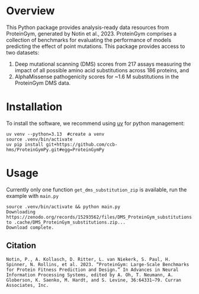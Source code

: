 # Overview
This Python package provides analysis-ready data resources from ProteinGym, generated by Notin et al., 2023. 
ProteinGym comprises a collection of benchmarks for evaluating the performance of models predicting the effect of point mutations. 
This package provides access to two datasets: 
1. Deep mutational scanning (DMS) scores from 217 assays measuring the impact of all possible amino acid substitutions across 186 proteins, and 
2. AlphaMissense pathogenicity scores for ~1.6 M substitutions in the ProteinGym DMS data.


# Installation
To install the software, we recommend using [uv](https://docs.astral.sh/uv/#installation) for python management:

```
uv venv --python=3.13  #create a venv
source .venv/bin/activate 
uv pip install git+https://github.com/ccb-hms/ProteinGymPy.git#egg=ProteinGymPy
```

# Usage

Currently only one function `get_dms_substitution_zip` is available, run the example with `main.py`

```
source .venv/bin/activate && python main.py
Downloading https://zenodo.org/records/15293562/files/DMS_ProteinGym_substitutions.zip to .cache/DMS_ProteinGym_substitutions.zip...
Download complete.
```

## Citation
```
Notin, P., A. Kollasch, D. Ritter, L. van Niekerk, S. Paul, H. Spinner, N. Rollins, et al. 2023. “ProteinGym: Large-Scale Benchmarks for Protein Fitness Prediction and Design.” In Advances in Neural Information Processing Systems, edited by A. Oh, T. Neumann, A. Globerson, K. Saenko, M. Hardt, and S. Levine, 36:64331–79. Curran Associates, Inc.
```